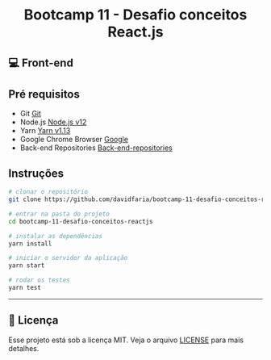 

<h1 align="center">
 Bootcamp 11 - Desafio conceitos React.js
</h1>

## :computer: Front-end

## Pré requisitos


- Git [Git](https://git-scm.com)
- Node.js [Node.js v12](https://nodejs.org/)
- Yarn [Yarn v1.13](https://yarnpkg.com/)
- Google Chrome Browser [Google](https://www.google.pt/intl/pt-PT/chrome/?brand=CHBD&gclid=CjwKCAiAxMLvBRBNEiwAKhr-nMvKg5nZhwHd__xLE-Mume31jYijN5WLG991vsf4owDGK4VNHWtrEhoCNRgQAvD_BwE&gclsrc=aw.ds)
- Back-end Repositories [Back-end-repositories](https://github.com/davidfaria/bootcamp-11-desafio-conceitos-nodejs)



## Instruções

```bash
# clonar o repositório
git clone https://github.com/davidfaria/bootcamp-11-desafio-conceitos-reactjs

# entrar na pasta do projeto
cd bootcamp-11-desafio-conceitos-reactjs

# instalar as dependências
yarn install

# iniciar o servidor da aplicação
yarn start

# rodar os testes
yarn test

```

---


## :memo: Licença

Esse projeto está sob a licença MIT. Veja o arquivo [LICENSE](LICENSE) para mais detalhes.